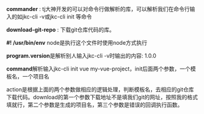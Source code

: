  **commander**
 : tj大神开发的可以对命令行做解析的库，可以解析我们在命令行输入的如jkc-cli -v或jkc-cli init <projectName>等命令

**download-git-repo**
: 下载git仓库代码的库。

 **#! /usr/bin/env**  node是执行这个文件时使用node方式执行

**program.version**是解析别人输入jkc-cli -v时输出的内容: 1.0.0

**command**解析输入jkc-cli init vue my-vue-project，init后面两个参数，一个模板名，一个项目名

action是根据上面的两个参数做相应的逻辑处理，判断模板名，去相应的git仓库下载代码。download的第一个参数下载地址不是填我们git的网址，按照我的格式填就行，第二个参数是生成的项目名，第三个参数是错误的回调执行函数。
